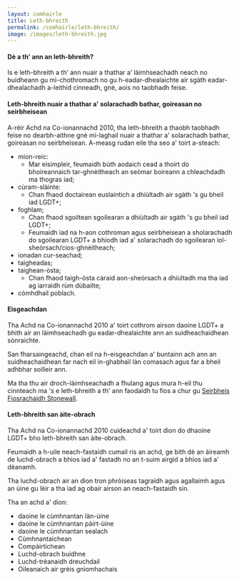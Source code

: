 ```yaml
---
layout: comhairle
title: Leth-bhreith
permalink: /comhairle/leth-bhreith/
image: /images/leth-bhreith.jpg
---
```


#### Dè a th’ ann an leth-bhreith?

Is e leth-bhreith a th’ ann nuair a thathar a’ làimhseachadh neach no buidheann gu mì-chothromach no gu h-eadar-dhealaichte air sgàth eadar-dhealachadh a-leithid cinneadh, gnè, aois no taobhadh feise.

#### Leth-bhreith nuair a thathar a' solarachadh bathar, goireasan no seirbheisean  

A-rèir Achd na Co-ionannachd 2010, tha leth-bhreith a thaobh taobhadh feise no dearbh-aithne gnè mì-laghail nuair a thathar a' solarachadh bathar, goireasan no seirbheisean. A-measg rudan eile tha seo a' toirt a-steach:  

* mion-reic:
	* Mar eisimpleir, feumaidh bùth aodaich cead a thoirt do bhoireannaich tar-ghnèitheach an seòmar boireann a chleachdadh ma thogras iad;
* cùram-slàinte:
	* Chan fhaod doctairean euslaintich a dhiùltadh air sgàth 's gu bheil iad LGDT+;
* foghlam;
	* Chan fhaod sgoiltean sgoilearan a dhiùltadh air sgàth 's gu bheil iad LGDT+;
	* Feumaidh iad na h-aon cothroman agus seirbheisean a sholarachadh do sgoilearan LGDT+ a bhiodh iad a' solarachadh do sgoilearan iol-sheòrsach/cios-ghnèitheach;
* ionadan cur-seachad;
* taigheadas;
* taighean-òsta;
	* Chan fhaod taigh-òsta càraid aon-sheòrsach a dhiùltadh ma tha iad ag iarraidh rùm dùbailte;
* còmhdhail poblach.

#### Eisgeachdan

Tha Achd na Co-ionannachd 2010 a' toirt cothrom airson daoine LGDT+ a bhith air an làimhseachadh gu eadar-dhealaichte ann an suidheachaidhean sònraichte.

San fharsaingeachd, chan eil na h-eisgeachdan a' buntainn ach ann an suidheachaidhean far nach eil in-ghabhail làn comasach agus far a bheil adhbhar soilleir ann.

Ma tha thu air droch-làimhseachadh a fhulang agus mura h-eil thu cinnteach ma 's e leth-bhreith a th' ann faodaidh tu fios a chur gu [Seirbheis Fiosrachaidh Stonewall](https://www.stonewall.org.uk/contact-us-scotland).

#### Leth-bhreith san àite-obrach

Tha Achd na Co-ionannachd 2010 cuideachd a' toirt dìon do dhaoine LGDT+ bho leth-bhreith san àite-obrach.

Feumaidh a h-uile neach-fastaidh cumail ris an achd, ge bith dè an àireamh de luchd-obrach a bhios iad a' fastadh no an t-suim airgid a bhios iad a' dèanamh.

Tha luchd-obrach air an dìon tron phròiseas tagraidh agus agallaimh agus an ùine gu lèir a tha iad ag obair airson an neach-fastaidh sin.

Tha an achd a' dìon:

* daoine le cùmhnantan làn-ùine  
* daoine le cùmhnantan pàirt-ùine
* daoine le cùmhnantan sealach
* Cùmhnantaichean
* Compàirtichean
* Luchd-obrach buidhne
* Luchd-trèanaidh dreuchdail
* Oileanaich air grèis gnìomhachais
